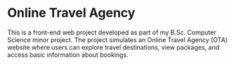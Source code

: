 # Online Travel Agency
This is a front-end web project developed as part of my B.Sc. Computer Science minor project.
The project simulates an Online Travel Agency (OTA) website where users can explore travel destinations, view packages, and access basic information about bookings.
